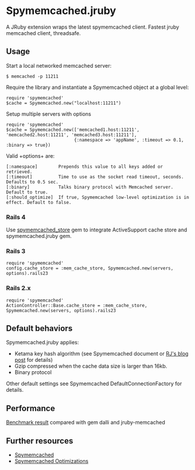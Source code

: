 # Spymemcached.jruby

A JRuby extension wraps the latest spymemcached client.
Fastest jruby memcached client, threadsafe.

## Usage

Start a local networked memcached server:

    $ memcached -p 11211

Require the library and instantiate a Spymemcached object at a global level:

    require 'spymemcached'
    $cache = Spymemcached.new("localhost:11211")

Setup multiple servers with options

    require 'spymemcached'
    $cache = Spymemcached.new(['memcached1.host:11211', 'memcached2.host:11211', 'memcached3.host:11211'],
                              {:namespace => 'appName', :timeout => 0.1, :binary => true})

Valid +options+ are:

    [:namespace]        Prepends this value to all keys added or retrieved.
    [:timeout]          Time to use as the socket read timeout, seconds.  Defaults to 0.5 sec.
    [:binary]           Talks binary protocol with Memcached server. Default to true.
    [:should_optimize]  If true, Spymemcached low-level optimization is in effect. Default to false.

### Rails 4

Use [spymemcached_store](https://github.com/ThoughtWorksStudios/spymemcached_store) gem to integrate ActiveSupport cache store and spymemcached.jruby gem.

### Rails 3

    require 'spymemcached'
    config.cache_store = :mem_cache_store, Spymemcached.new(servers, options).rails23

### Rails 2.x

    require 'spymemcached'
    ActionController::Base.cache_store = :mem_cache_store, Spymemcached.new(servers, options).rails23

## Default behaviors

Spymemcached.jruby applies:

* Ketama key hash algorithm (see Spymemcached document or [RJ's blog post](http://www.last.fm/user/RJ/journal/2007/04/10/392555/) for details)
* Gzip compressed when the cache data size is larger than 16kb.
* Binary protocol

Other default settings see Spymemcached DefaultConnectionFactory for details.

## Performance

[Benchmark result](https://github.com/ThoughtWorksStudios/memcached-client-benchmark) compared with gem dalli and jruby-memcached

## Further resources

* [Spymemcached](https://code.google.com/p/spymemcached/)
* [Spymemcached Optimizations](https://code.google.com/p/spymemcached/wiki/Optimizations)
